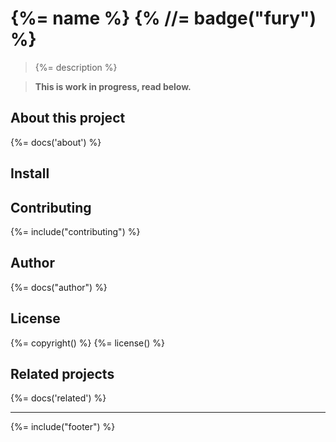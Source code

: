 # {%= name %} {% //= badge("fury") %}

> {%= description %}

<!-- toc -->

> **This is work in progress, read below.**

## About this project
{%= docs('about') %}

## Install


## Contributing
{%= include("contributing") %}

## Author
{%= docs("author") %}

## License
{%= copyright() %}
{%= license() %}

## Related projects
{%= docs('related') %}

***

{%= include("footer") %}
